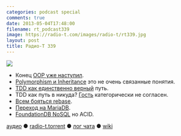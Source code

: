 ```yaml
---
categories: podcast special
comments: true
date: 2013-05-04T17:48:00
filename: rt_podcast339
image: https://radio-t.com/images/radio-t/rt339.jpg
layout: post
title: Радио-Т 339
---
```


![](https://radio-t.com/images/radio-t/rt339.jpg)

* Конец [OOP уже наступил](http://blogs.msdn.com/b/alfredth/archive/2011/03/22/object-oriented-programming-is-dead.aspx).
* [Polymorphism и Inheritance](http://www.javacodegeeks.com/2013/04/polymorphism-and-inheritance-are-independent-of-each-other.html) это не очень связанные понятия.
* [TDD как единственно верный](http://agile.dzone.com/articles/not-using-test-first-youre) путь.
* TDD как путь в никуда? [Гость](https://twitter.com/a_abashev) категорически не согласен.
* [Всем бояться rebase](http://geekblog.oneandoneis2.org/index.php/2013/04/30/please-stay-away-from-rebase).
* [Переход на MariaDB](http://ostatic.com/blog/wikipedia-migrates-to-mariadb).
* [FoundationDB NoSQL](http://www.infoq.com/news/2013/04/foundationdb-nosql-database) но ACID.

[аудио](http://cdn.radio-t.com/rt_podcast339.mp3) ● [radio-t.torrent](http://www.radio-t.com/torrents/rt_podcast339.mp3.torrent) ● [лог чата](http://chat.radio-t.com/logs/radio-t-339.html) ● [wiki](http://wiki.radio-t.com/%D0%92%D1%8B%D0%BF%D1%83%D1%81%D0%BA_339)<audio src="http://cdn.radio-t.com/rt_podcast339.mp3" preload="none"></audio>
